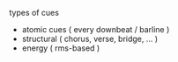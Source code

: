 types of cues

- atomic cues ( every downbeat / barline )
- structural ( chorus, verse, bridge, ... )
- energy ( rms-based )